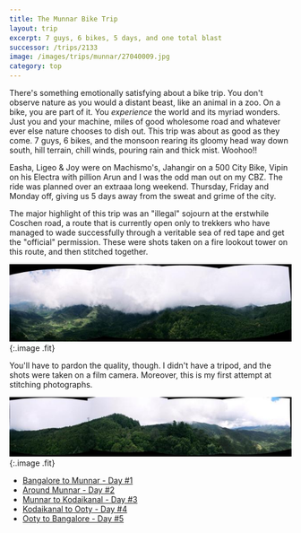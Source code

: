 ```yaml
---
title: The Munnar Bike Trip
layout: trip
excerpt: 7 guys, 6 bikes, 5 days, and one total blast
successor: /trips/2133
image: /images/trips/munnar/27040009.jpg
category: top
---
```


There's something emotionally satisfying about a bike trip. You don't observe nature as you would a distant beast, like an animal in 	a zoo. On a bike, you are part of it. You *experience* the world and its myriad wonders. Just you and your machine, miles of good wholesome road and whatever ever else nature chooses to dish out. This trip was about as good as they come. 7 guys, 6 bikes, and the 	monsoon rearing its gloomy head way down south, hill terrain, chill winds, pouring rain and thick mist. Woohoo!!

Easha, Ligeo &amp; Joy were on Machismo's, Jahangir on a 500 City  	Bike, Vipin on his Electra with pillion Arun and I was the odd man out on my CBZ. The ride was planned over an extraaa long weekend. Thursday, Friday and Monday off, giving us 5 days away from the sweat and grime of the city.

The major highlight of this trip was an &quot;illegal&quot; sojourn at the erstwhile Coschen road, a route that is currently open only to trekkers who have managed to wade successfully through a veritable sea of red tape and get the &quot;official&quot; permission. These were shots taken on a fire lookout tower on this route, and then stitched together.

![Stitched  #1](/images/trips/munnar/m1.jpg 'Stitched  #1'){:.image .fit}

You'll have to pardon the quality, though. I didn't have a tripod, and the shots were taken on a film camera. Moreover, this is my first attempt at stitching photographs.

![Stitched  #1](/images/trips/munnar/m3.jpg 'Stitched  #1'){:.image .fit}


* [Bangalore to Munnar - Day #1](/trips/2133)
* [Around Munnar - Day #2](/trips/2137)
* [Munnar to Kodaikanal - Day #3](/trips/2145)
* [Kodaikanal to Ooty - Day #4](/trips/2147)
* [Ooty to Bangalore - Day #5](/trips/2149)
